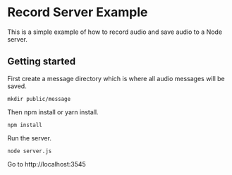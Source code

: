 # Record Server Example

This is a simple example of how to record audio and save audio to a Node server.

## Getting started

First create a message directory which is where all audio messages will be saved.
```
mkdir public/message
```

Then npm install or yarn install.
```
npm install
```

Run the server.
```
node server.js
```

Go to http://localhost:3545
